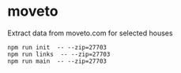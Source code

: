 # moveto
Extract data from moveto.com for selected houses

    npm run init  -- --zip=27703
    npm run links  -- --zip=27703
    npm run main  -- --zip=27703

